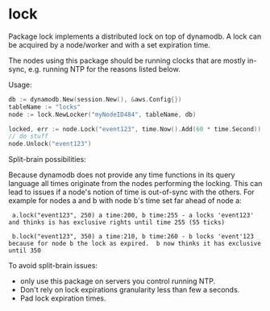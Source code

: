 # lock
Package lock implements a distributed lock on top of dynamodb.
A lock can be acquired by a node/worker and with a set expiration time.

The nodes using this package should be running clocks that are mostly in-sync, e.g. running NTP for the reasons listed below.

Usage:
```go
db := dynamodb.New(session.New(), &aws.Config{})
tableName := "locks"
node := lock.NewLocker("myNodeID484", tableName, db)

locked, err := node.Lock("event123", time.Now().Add(60 * time.Second))
// do stuff
node.Unlock("event123")
```

Split-brain possibilities:

Because dynamodb does not provide any time functions in its query language all times
originate from the nodes performing the locking. This can lead to issues if a node's notion
of time is out-of-sync with the others. For example for nodes a and b with node b's time set far ahead
of node a:

```
 a.lock("event123", 250) a time:200, b time:255 - a locks 'event123' and thinks is has exclusive rights until time 255 (55 ticks)

 b.lock("event123", 350) a time:210, b time:260 - b locks 'event'123 because for node b the lock as expired.  b now thinks it has exclusive until 350
```

To avoid split-brain issues:
 * only use this package on servers you control running NTP.
 * Don't rely on lock expirations granularity less than few a seconds.
 * Pad lock expiration times.
